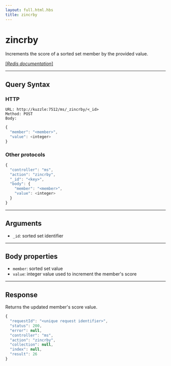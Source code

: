 ```yaml
---
layout: full.html.hbs
title: zincrby
---
```


# zincrby

Increments the score of a sorted set member by the provided value.

[[_Redis documentation_]](https://redis.io/commands/zincrby)

---

## Query Syntax

### HTTP

```http
URL: http://kuzzle:7512/ms/_zincrby/<_id>
Method: POST  
Body:
```

```js
{
  "member": "<member>",
  "value": <integer>
}
```

### Other protocols

```js
{
  "controller": "ms",
  "action": "zincrby",
  "_id": "<key>",
  "body": {
    "member": "<member>",
    "value": <integer>
  }
}
```

---

## Arguments

* `_id`: sorted set identifier

---

## Body properties

* `member`: sorted set value
* `value`: integer value used to increment the member's score

---

## Response

Returns the updated member's score value.

```javascript
{
  "requestId": "<unique request identifier>",
  "status": 200,
  "error": null,
  "controller": "ms",
  "action": "zincrby",
  "collection": null,
  "index": null,
  "result": 26
}
```
